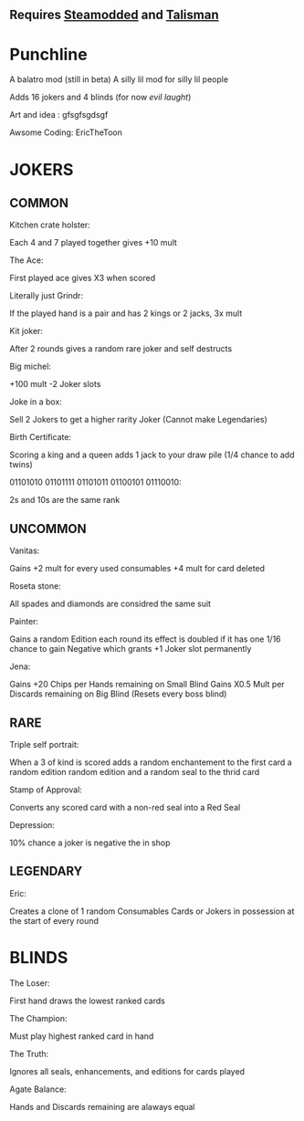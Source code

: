 ## Requires [Steamodded](https://github.com/Steamodded/smods/wiki/) and [Talisman](https://github.com/SpectralPack/Talisman/tree/main?tab=readme-ov-file)
# Punchline
A balatro mod (still in beta)
A silly lil mod for silly lil people

Adds 16 jokers and 4 blinds (for now *evil laught*)

Art and idea :
gfsgfsgdsgf

Awsome Coding:
EricTheToon
# JOKERS
## COMMON
Kitchen crate holster:

Each 4 and 7 played together gives +10 mult 

The Ace:

First played ace gives X3 when scored

Literally just Grindr:

If the played hand is a pair and has 2 kings or 2 jacks, 3x mult

Kit joker:

After 2 rounds gives a random rare joker and self destructs

Big michel:

+100 mult -2 Joker slots

Joke in a box:

Sell 2 Jokers to get a higher rarity Joker (Cannot make Legendaries)

Birth Certificate:

Scoring a king and a queen adds 1 jack to your draw pile (1/4 chance to add twins)

01101010 01101111 01101011 01100101 01110010:

2s and 10s are the same rank

## UNCOMMON
Vanitas:

Gains +2 mult for every used consumables +4 mult for card deleted

Roseta stone:

All spades and diamonds are considred the same suit

Painter:

Gains a random Edition each round its effect is doubled if it has one 1/16 chance to gain Negative which grants +1 Joker slot permanently

Jena:

Gains +20 Chips per Hands remaining on Small Blind 
Gains X0.5 Mult per Discards remaining on Big Blind
(Resets every boss blind)

## RARE
Triple self portrait:
 
When a 3 of kind is scored adds a random enchantement to the first card a random edition random edition and a random seal to the thrid card

Stamp of Approval:

Converts any scored card with a non-red seal into a Red Seal

Depression:

10% chance a joker is negative the in shop

## LEGENDARY

Eric:

Creates a clone of 1 random Consumables Cards or Jokers in possession at the start of every round

# BLINDS
The Loser:

First hand draws the lowest ranked cards

The Champion:

Must play highest ranked card in hand

The Truth:

Ignores all seals, enhancements, and editions for cards played

Agate Balance:

Hands and Discards remaining are alaways equal




